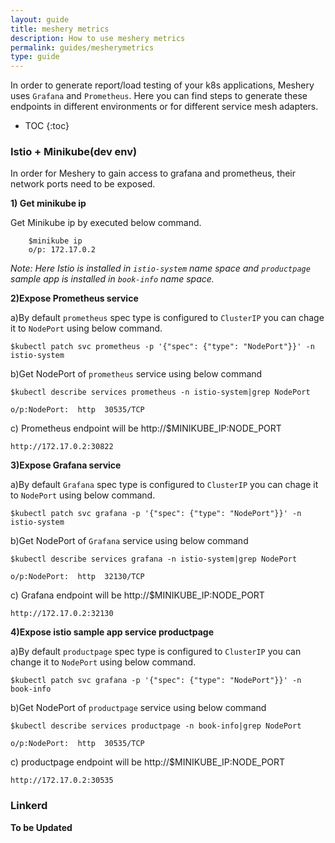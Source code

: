 ```yaml
---
layout: guide
title: meshery metrics
description: How to use meshery metrics
permalink: guides/mesherymetrics
type: guide
---
```


In order to generate report/load testing of your k8s applications, Meshery uses `Grafana` and `Prometheus`.
Here you can find steps to generate these endpoints in different environments or for different service mesh adapters.

* TOC
{:toc}


### Istio + Minikube(dev env)



In order for Meshery to gain access to grafana and prometheus, their network ports need to be exposed.



**1) Get minikube ip**

Get Minikube ip by executed below command.
    
```        
    $minikube ip
    o/p: 172.17.0.2
```
<i>Note: Here Istio is installed in `istio-system` name space and `productpage` sample app is installed in `book-info` name space.
</i>

**2)Expose Prometheus service**

a)By default  `prometheus`  spec type is configured to `ClusterIP`  you can chage it to `NodePort` using below command.

```
$kubectl patch svc prometheus -p '{"spec": {"type": "NodePort"}}' -n istio-system
```

b)Get NodePort of `prometheus` service using below command

```
$kubectl describe services prometheus -n istio-system|grep NodePort

o/p:NodePort:  http  30535/TCP
```

c) Prometheus endpoint will be http://$MINIKUBE_IP:NODE_PORT

```
http://172.17.0.2:30822
```


**3)Expose Grafana service**

a)By default  `Grafana`  spec type is configured to `ClusterIP`  you can chage it to `NodePort` using below command.

```
$kubectl patch svc grafana -p '{"spec": {"type": "NodePort"}}' -n istio-system
```

b)Get NodePort of `Grafana` service using below command

```
$kubectl describe services grafana -n istio-system|grep NodePort

o/p:NodePort:  http  32130/TCP
```

c) Grafana endpoint will be http://$MINIKUBE_IP:NODE_PORT

```
http://172.17.0.2:32130
```


**4)Expose  istio sample app service productpage**

a)By default  `productpage`  spec type is configured to `ClusterIP`  you can change it to `NodePort` using below command.

```
$kubectl patch svc grafana -p '{"spec": {"type": "NodePort"}}' -n book-info
```

b)Get NodePort of `productpage` service using below command

```
$kubectl describe services productpage -n book-info|grep NodePort

o/p:NodePort:  http  30535/TCP
```

c) productpage endpoint will be http://$MINIKUBE_IP:NODE_PORT

```
http://172.17.0.2:30535
```






### Linkerd

**To be Updated**
